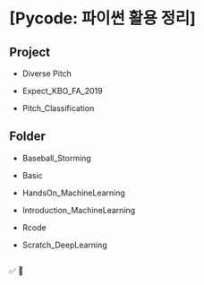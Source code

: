 ﻿# [Pycode: 파이썬 활용 정리]


## Project

- Diverse Pitch

- Expect_KBO_FA_2019

- Pitch_Classification

## Folder

- Baseball_Storming

- Basic

- HandsOn_MachineLearning

- Introduction_MachineLearning

- Rcode

- Scratch_DeepLearning

##

:white_check_mark: :red_circle: